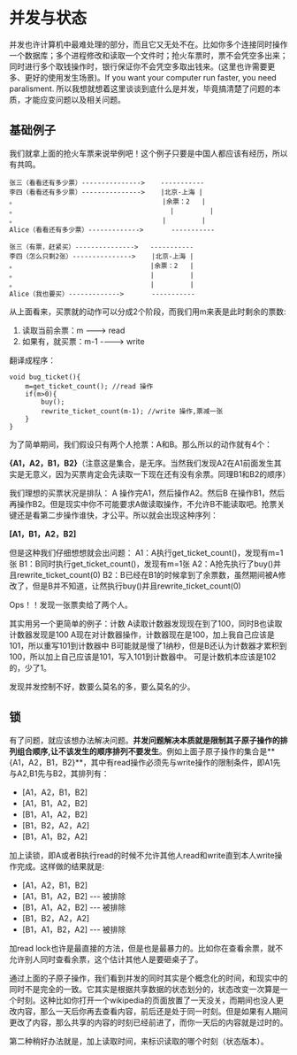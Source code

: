 # 并发与状态
并发也许计算机中最难处理的部分，而且它又无处不在。比如你多个连接同时操作一个数据库；多个进程修改和读取一个文件时；抢火车票时，票不会凭空多出来；同时进行多个取钱操作时，银行保证你不会凭空多取出钱来。(这里也许需要更多、更好的使用发生场景)。If you want your computer run faster, you need paralisment.
所以我想就想着这里谈谈到底什么是并发，毕竟搞清楚了问题的本质，才能应变问题以及相关问题。

## 基础例子
我们就拿上面的抢火车票来说举例吧！这个例子只要是中国人都应该有经历，所以有共鸣。

```
张三（看看还有多少票）--------------->    -----------
李四（看看还有多少票）--------------->    |北京-上海 |
。                                     |余票：2	  |
。                                    	|         |
。                                     |         |
Alice（看看还有多少票）------------->	   -----------
```

```
张三（有票，赶紧买）--------------->   -----------
李四（怎么只剩2张）--------------->    |北京-上海 |
。                                  |余票：2   |
。                                  |         |
。                                  |         |
Alice（我也要买）------------->	    -----------
```

从上面看来，买票就的动作可以分成2个阶段，而我们用m来表是此时剩余的票数:

1. 读取当前余票：m ---> read
2. 如果有，就买票：m-1  ----> write

翻译成程序：

```
void bug_ticket(){
	m=get_ticket_count(); //read 操作
	if(m>0){
		buy();
		rewrite_ticket_count(m-1); //write 操作,票减一张
	}
}
```


为了简单期间，我们假设只有两个人抢票：A和B。那么所以的动作就有4个：

**{A1，A2，B1，B2}**（注意这是集合，是无序。当然我们发现A2在A1前面发生其实是无意义，因为买票肯定会先读取一下现在还有没有余票。同理B1和B2的顺序）

我们理想的买票状况是排队：
A 操作完A1，然后操作A2。然后B 在操作B1，然后再操作B2。但是现实中你不可能要求A做读取操作，不允许B不能读取吧。抢票关键还是看第二步操作谁快，才公平。所以就会出现这种序列：

**[A1，B1，A2，B2]**

但是这种我们仔细想想就会出问题：
A1：A执行get_ticket_count()，发现有m=1张
B1：B同时执行get_ticket_count()，发现有m=1张
A2：A抢先执行了buy()并且rewrite_ticket_count(0)
B2：B已经在B1的时候拿到了余票数，虽然期间被A修改了，但是B并不知道，让然执行buy()并且rewrite_ticket_count(0)

Ops！！发现一张票卖给了两个人。

其实用另一个更简单的例子：计数
A读取计数器发现现在到了100，同时B也读取计数器发现是100
A现在对计数器操作，计数器现在是100，加上我自己应该是101，所以重写101到计数器中
B可能就是慢了1纳秒，但是B还认为计数器才累积到100，所以加上自己应该是101，写入101到计数器中。
可是计数机本应该是102的，少了1。

发现并发控制不好，数要么莫名的多，要么莫名的少。

## 锁
有了问题，就应该想办法解决问题。**并发问题解决本质就是限制其子原子操作的排列组合顺序,让不该发生的顺序排列不要发生**。例如上面子原子操作的集合是**{A1，A2，B1，B2}**，其中有read操作必须先与write操作的限制条件，即A1先与A2,B1先与B2，其排列有：

- [A1，A2，B1，B2]
- [A1，B1，A2，B2]
- [B1，A1，A2，B2]
- [B1，B2，A2，A2]
- [B1，A1，B2，A2]

加上读锁，即A或者B执行read的时候不允许其他人read和write直到本人write操作完成。这样做的结果就是:

- [A1，A2，B1，B2]
- [A1，B1，A2，B2] --- 被排除
- [B1，A1，A2，B2] --- 被排除
- [B1，B2，A2，A2] 
- [B1，A1，B2，A2] --- 被排除

加read lock也许是最直接的方法，但是也是最暴力的。比如你在查看余票，就不允许别人同时查看余票，这个估计其他人是要砸桌子了。


通过上面的子原子操作，我们看到并发的同时其实是个概念化的时间，和现实中的同时不是完全的一致。它其实是根据共享数据的状态划分的，状态改变一次算是一个时刻。这种比如你打开一个wikipedia的页面放置了一天没关，而期间也没人更改内容，那么一天后你再去查看内容，前后还是处于同一时刻。但是如果有人期间更改了内容，那么共享的内容的时刻已经前进了，而你一天后的内容就是过时的。

第二种稍好办法就是，加上读取时间，来标识读取的哪个时刻（状态版本）。
